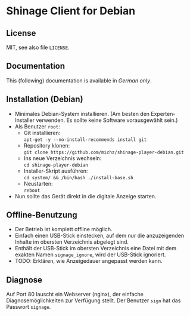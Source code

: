 Shinage Client for Debian
=========================

License
-------
MIT, see also file `LICENSE`.


Documentation
-------------

This (following) documentation is available in *German only*.



Installation (Debian)
---------------------

* Minimales Debian-System installieren.
  (Am besten den Experten-Installer verwenden.
   Es sollte keine Software vorausgewählt sein.)
* Als Benutzer `root`:
    * Git installieren:  
        `apt-get -y --no-install-recommends install git`
    * Repository klonen:  
        `git clone https://github.com/michz/shinage-player-debian.git`
    * Ins neue Verzeichnis wechseln:  
        `cd shinage-player-debian`
    * Installer-Skript ausführen:  
        `cd system/ && /bin/bash ./install-base.sh`
    * Neustarten:  
        `reboot`
* Nun sollte das Gerät direkt in die digitale Anzeige starten.



Offline-Benutzung
-----------------
* Der Betrieb ist komplett offline möglich.
* Einfach einen USB-Stick einstecken, auf dem *nur* die anzuzeigenden Inhalte
  im obersten Verzeichnis abgelegt sind.
* Enthält der USB-Stick im obersten Verzeichnis eine Datei mit dem exakten Namen
  `signage_ignore`, wird der USB-Stick ignoriert.
* TODO: Erklären, wie Anzeigedauer angepasst werden kann.


Diagnose
--------
Auf Port 80 lauscht ein Webserver (nginx),
der einfache Diagnosemöglichkeiten zur Verfügung stellt.
Der Benutzer `sign` hat das Passwort `signage`.


